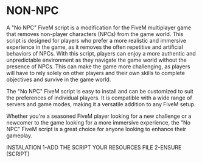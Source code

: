 # NON-NPC
A "No NPC" FiveM script is a modification for the FiveM multiplayer game that removes non-player characters (NPCs) from the game world. This script is designed for players who prefer a more realistic and immersive experience in the game, as it removes the often repetitive and artificial behaviors of NPCs.
With this script, players can enjoy a more authentic and unpredictable environment as they navigate the game world without the presence of NPCs. This can make the game more challenging, as players will have to rely solely on other players and their own skills to complete objectives and survive in the game world.

The "No NPC" FiveM script is easy to install and can be customized to suit the preferences of individual players. It is compatible with a wide range of servers and game modes, making it a versatile addition to any FiveM setup.

Whether you're a seasoned FiveM player looking for a new challenge or a newcomer to the game looking for a more immersive experience, the "No NPC" FiveM script is a great choice for anyone looking to enhance their gameplay.




INSTALATION 
1-ADD THE SCRIPT YOUR RESOURCES FILE 
2-ENSURE [SCRIPT]
